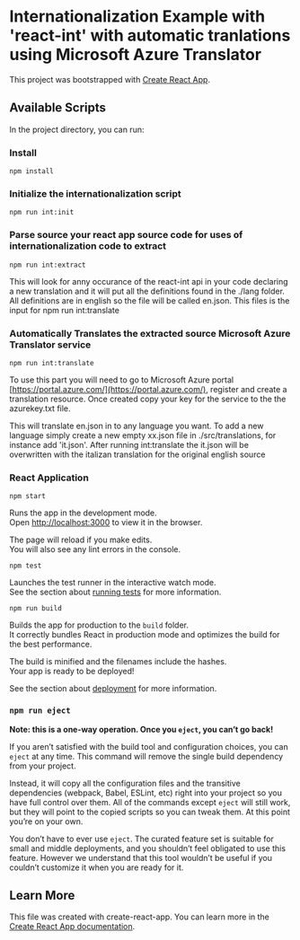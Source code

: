 # Internationalization Example with 'react-int' with automatic tranlations using Microsoft Azure Translator 

This project was bootstrapped with [Create React App](https://github.com/facebook/create-react-app).

## Available Scripts

In the project directory, you can run:

### Install
`npm install`

### Initialize the internationalization script
`npm run int:init`

### Parse source your react app source code for uses of internationalization code to extract
`npm run int:extract`

This will look for anny occurance of the react-int api in your code declaring a new translation and it will put all the definitions found in the ./lang folder. All definitions are in english so the file will be called en.json.   This files is the input for npm run int:translate

### Automatically Translates the extracted source Microsoft Azure Translator service
`npm run int:translate`

To use this part you will need to go to Microsoft Azure portal [https://portal.azure.com/](https://portal.azure.com/), 
register and create a translation resource. Once created copy your key for the service to the the azurekey.txt file.

This will translate en.json in to any language you want.  To add a new language simply create a new empty xx.json file in ./src/translations, for instance add 'it.json'.
After running int:translate  the it.json will be overwritten with the italizan translation for the original english source

### React Application
`npm start`

Runs the app in the development mode.\
Open [http://localhost:3000](http://localhost:3000) to view it in the browser.

The page will reload if you make edits.\
You will also see any lint errors in the console.

`npm test`

Launches the test runner in the interactive watch mode.\
See the section about [running tests](https://facebook.github.io/create-react-app/docs/running-tests) for more information.

`npm run build`

Builds the app for production to the `build` folder.\
It correctly bundles React in production mode and optimizes the build for the best performance.

The build is minified and the filenames include the hashes.\
Your app is ready to be deployed!

See the section about [deployment](https://facebook.github.io/create-react-app/docs/deployment) for more information.

### `npm run eject`

**Note: this is a one-way operation. Once you `eject`, you can’t go back!**

If you aren’t satisfied with the build tool and configuration choices, you can `eject` at any time. This command will remove the single build dependency from your project.

Instead, it will copy all the configuration files and the transitive dependencies (webpack, Babel, ESLint, etc) right into your project so you have full control over them. All of the commands except `eject` will still work, but they will point to the copied scripts so you can tweak them. At this point you’re on your own.

You don’t have to ever use `eject`. The curated feature set is suitable for small and middle deployments, and you shouldn’t feel obligated to use this feature. However we understand that this tool wouldn’t be useful if you couldn’t customize it when you are ready for it.

## Learn More
This file was created with create-react-app.
You can learn more in the [Create React App documentation](https://facebook.github.io/create-react-app/docs/getting-started).

